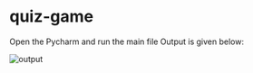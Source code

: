 # quiz-game
Open the Pycharm and run the main file
Output is given below:


![output](https://user-images.githubusercontent.com/36688723/134512431-97c1f755-6372-47a2-9028-ae8fa03c3ac0.gif)

